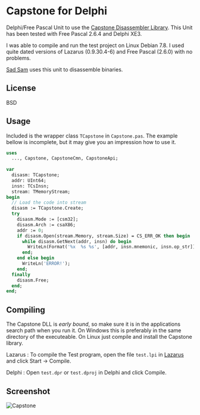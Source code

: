 # Capstone for Delphi

Delphi/Free Pascal Unit to use the [Capstone Disassembler Library](http://www.capstone-engine.org/).
This Unit has been tested with Free Pascal 2.6.4 and Delphi XE3.

I was able to compile and run the test project on Linux Debian 7.8. I used quite dated 
versions of Lazarus (0.9.30.4-6) and Free Pascal (2.6.0) with no problems.

[Sad Sam](https://0x2a.wtf/projects/sad) uses this unit to disassemble binaries.

## License

BSD

## Usage

Included is the wrapper class `TCapstone` in `Capstone.pas`. The example bellow 
is incomplete, but it may give you an impression how to use it.
~~~pas
uses
  ..., Capstone, CapstoneCmn, CapstoneApi;
  
var 
  disasm: TCapstone;
  addr: UInt64;
  insn: TCsInsn;
  stream: TMemoryStream;
begin
  // Load the code into stream
  disasm := TCapstone.Create;
  try
    disasm.Mode := [csm32];
    disasm.Arch := csaX86;
    addr := 0;
    if disasm.Open(stream.Memory, stream.Size) = CS_ERR_OK then begin
      while disasm.GetNext(addr, insn) do begin
        WriteLn(Format('%x  %s %s', [addr, insn.mnemonic, insn.op_str]));
      end;
    end else begin
      WriteLn('ERROR!');
    end;
  finally
    disasm.Free;
  end;
end;
~~~

## Compiling

The Capstone DLL is *early bound*, so make sure it is in the applications 
search path when you run it. On Windows this is preferably in the same directory 
of the executeable. On Linux just compile and install the Capstone library.

Lazarus
: To compile the Test program, open the file `test.lpi` in [Lazarus](http://www.lazarus-ide.org/) and click Start -> Compile.

Delphi
: Open `test.dpr` or `test.dproj` in Delphi and click Compile.

## Screenshot

![Capstone](http://0x2a.wtf/content/projects/capstone.png "Capstone test program output")
